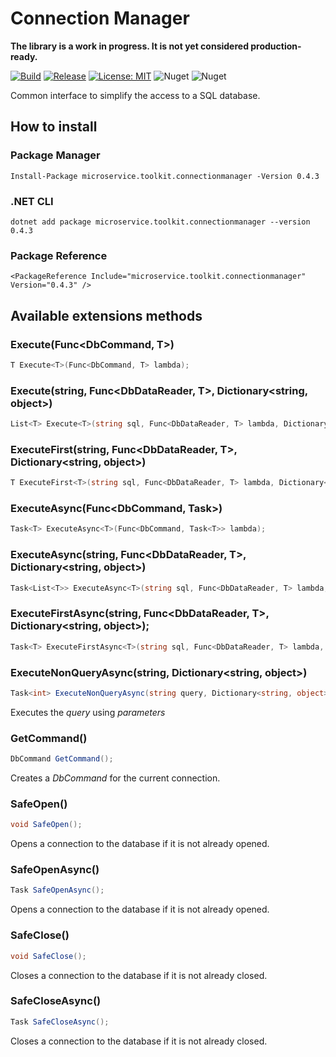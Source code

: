 ﻿# Connection Manager

__The library is a work in progress. It is not yet considered production-ready.__

[![Build](https://github.com/MpStyle/microservicetoolkit/actions/workflows/build.yml/badge.svg)](https://github.com/MpStyle/microservicetoolkit/actions/workflows/build.yml)
[![Release](https://github.com/MpStyle/microservicetoolkit/actions/workflows/release.yml/badge.svg)](https://github.com/MpStyle/microservicetoolkit/actions/workflows/release.yml)
[![License: MIT](https://img.shields.io/badge/License-MIT-yellow.svg)](https://opensource.org/licenses/MIT)
![Nuget](https://img.shields.io/nuget/dt/microservice.toolkit.connectionmanager)
![Nuget](https://img.shields.io/nuget/v/microservice.toolkit.connectionmanager)

Common interface to simplify the access to a SQL database.

## How to install

### Package Manager
```
Install-Package microservice.toolkit.connectionmanager -Version 0.4.3
```

### .NET CLI
```
dotnet add package microservice.toolkit.connectionmanager --version 0.4.3
```

### Package Reference
```
<PackageReference Include="microservice.toolkit.connectionmanager" Version="0.4.3" />
```

## Available extensions methods

### Execute<T>(Func<DbCommand, T>)
```C#
T Execute<T>(Func<DbCommand, T> lambda);
```

### Execute<T>(string, Func<DbDataReader, T>, Dictionary<string, object>)
```C#
List<T> Execute<T>(string sql, Func<DbDataReader, T> lambda, Dictionary<string, object> parameters = null);
```

### ExecuteFirst<T>(string, Func<DbDataReader, T>, Dictionary<string, object>)
```C#
T ExecuteFirst<T>(string sql, Func<DbDataReader, T> lambda, Dictionary<string, object> parameters = null);
```

### ExecuteAsync<T>(Func<DbCommand, Task<T>>)
```C#
Task<T> ExecuteAsync<T>(Func<DbCommand, Task<T>> lambda);
```

### ExecuteAsync<T>(string, Func<DbDataReader, T>, Dictionary<string, object>)
```C#
Task<List<T>> ExecuteAsync<T>(string sql, Func<DbDataReader, T> lambda, Dictionary<string, object> parameters = null);
```

### ExecuteFirstAsync<T>(string, Func<DbDataReader, T>, Dictionary<string, object>);
```C#
Task<T> ExecuteFirstAsync<T>(string sql, Func<DbDataReader, T> lambda, Dictionary<string, object> parameters = null);
```

### ExecuteNonQueryAsync(string, Dictionary<string, object>)
```C#
Task<int> ExecuteNonQueryAsync(string query, Dictionary<string, object> parameters);
```
Executes the _query_ using _parameters_

### GetCommand()
```C#
DbCommand GetCommand();
```
Creates a _DbCommand_ for the current connection. 

### SafeOpen()
```C#
void SafeOpen();
```
Opens a connection to the database if it is not already opened.

### SafeOpenAsync()
```C#
Task SafeOpenAsync();
```
Opens a connection to the database if it is not already opened.

### SafeClose()
```C#
void SafeClose();
```
Closes a connection to the database if it is not already closed.

### SafeCloseAsync()
```C#
Task SafeCloseAsync();
```
Closes a connection to the database if it is not already closed.